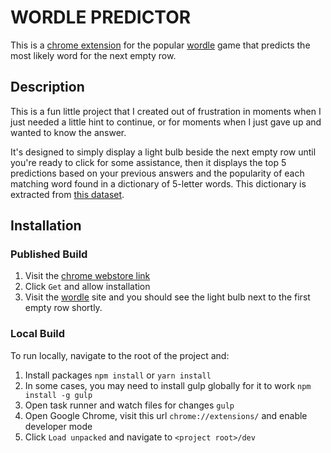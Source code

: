 # WORDLE PREDICTOR
This is a [chrome extension](https://chromewebstore.google.com/detail/wordle-guesser/jahpgdmllipfgfpgjjejmhjioeofebbe) for the popular [wordle](https://www.nytimes.com/games/wordle/index.html) game that predicts the most likely word for the next empty row.

## Description
This is a fun little project that I created out of frustration in moments when I just needed a little hint to continue, or for moments when I just gave up and wanted to know the answer.

It's designed to simply display a light bulb beside the next empty row until you're ready to click for some assistance, then it displays the top 5 predictions based on your previous answers and the popularity of each matching word found in a dictionary of 5-letter words. This dictionary is extracted from [this dataset](https://www.kaggle.com/datasets/rtatman/english-word-frequency).

## Installation
### Published Build
1. Visit the [chrome webstore link](https://chromewebstore.google.com/detail/wordle-guesser/jahpgdmllipfgfpgjjejmhjioeofebbe)
2. Click `Get` and allow installation
3. Visit the [wordle](https://www.nytimes.com/games/wordle/index.html) site and you should see the light bulb next to the first empty row shortly.

### Local Build
To run locally, navigate to the root of the project and:
1. Install packages
`npm install` or `yarn install`
2. In some cases, you may need to install gulp globally for it to work
`npm install -g gulp`
3. Open task runner and watch files for changes
`gulp`
4. Open Google Chrome, visit this url `chrome://extensions/` and enable developer mode
5. Click `Load unpacked` and navigate to `<project root>/dev`
